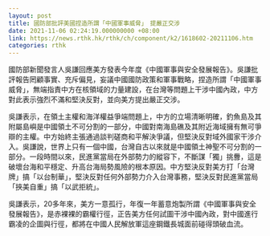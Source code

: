 ```yaml
---
layout: post
title: 國防部批評美國捏造所謂「中國軍事威脅」　提嚴正交涉
date: 2021-11-06 02:24:19.000000000 +08:00
link: https://news.rthk.hk/rthk/ch/component/k2/1618602-20211106.htm
categories: rthk
---
```


國防部新聞發言人吳謙回應美方發表今年度《中國軍事與安全發展報告》。吳謙批評報告罔顧事實、充斥偏見，妄議中國國防政策和軍事戰略，捏造所謂「中國軍事威脅」，無端指責中方在核領域的力量建設，在台灣等問題上干涉中國內政，中方對此表示強烈不滿和堅決反對，並向美方提出嚴正交涉。

吳謙表示，在領土主權和海洋權益爭端問題上，中方的立場清晰明確，釣魚島及其附屬島嶼是中國領土不可分割的一部分，中國對南海島礁及其附近海域擁有無可爭辯的主權。中方始終主張通過談判磋商和平解決爭議，但堅決反對域外國家干涉介入。吳謙說，世界上只有一個中國，台灣自古以來就是中國領土神聖不可分割的一部分。一段時間以來，民進黨當局在外部勢力的縱容下，不斷謀「獨」挑釁，這是破壞台海和平穩定、升高台海局勢風險的根本原因。中方堅決反對美方打「台灣牌」搞「以台制華」，堅決反對任何外部勢力介入台灣事務，堅決反對民進黨當局「挾美自重」搞「以武拒統」。

吳謙表示，20多年來，美方一意孤行，年復一年蓄意炮製所謂《中國軍事與安全發展報告》，是赤裸裸的霸權行徑，正告美方任何試圖干涉中國內政，對中國進行霸凌的企圖與行徑，都將在中國人民解放軍這座鋼鐵長城面前碰得頭破血流。
